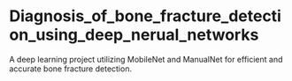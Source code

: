 # Diagnosis_of_bone_fracture_detection_using_deep_nerual_networks
A deep learning project utilizing MobileNet and ManualNet for efficient and accurate bone fracture detection.
